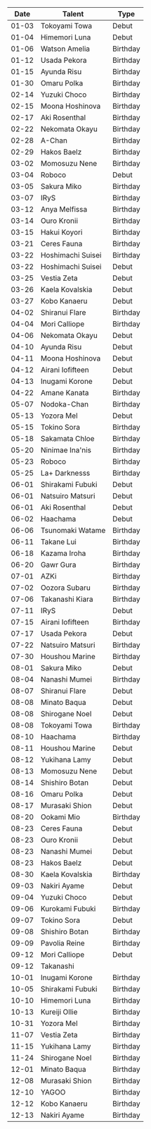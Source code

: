 Date|Talent|Type
---|---|---
01-03|Tokoyami Towa|Debut
01-04|Himemori Luna|Debut
01-06|Watson Amelia|Birthday
01-12|Usada Pekora|Birthday
01-15|Ayunda Risu|Birthday
01-30|Omaru Polka|Birthday
02-14|Yuzuki Choco|Birthday
02-15|Moona Hoshinova|Birthday
02-17|Aki Rosenthal|Birthday
02-22|Nekomata Okayu|Birthday
02-28|A-Chan|Birthday
02-29|Hakos Baelz|Birthday
03-02|Momosuzu Nene|Birthday
03-04|Roboco|Debut
03-05|Sakura Miko|Birthday
03-07|IRyS|Birthday
03-12|Anya Melfissa|Birthday
03-14|Ouro Kronii|Birthday
03-15|Hakui Koyori|Birthday
03-21|Ceres Fauna|Birthday
03-22|Hoshimachi Suisei|Birthday
03-22|Hoshimachi Suisei|Debut
03-25|Vestia Zeta|Debut
03-26|Kaela Kovalskia|Debut
03-27|Kobo Kanaeru|Debut
04-02|Shiranui Flare|Birthday
04-04|Mori Calliope|Birthday
04-06|Nekomata Okayu|Debut
04-10|Ayunda Risu|Debut
04-11|Moona Hoshinova|Debut
04-12|Airani Iofifteen|Debut
04-13|Inugami Korone|Debut
04-22|Amane Kanata|Birthday
05-07|Nodoka-Chan|Birthday
05-13|Yozora Mel|Debut
05-15|Tokino Sora|Birthday
05-18|Sakamata Chloe|Birthday
05-20|Ninimae Ina'nis|Birthday
05-23|Roboco|Birthday
05-25|La+ Darknesss|Birthday
06-01|Shirakami Fubuki|Debut
06-01|Natsuiro Matsuri|Debut
06-01|Aki Rosenthal|Debut
06-02|Haachama|Debut
06-06|Tsunomaki Watame|Birthday
06-11|Takane Lui|Birthday
06-18|Kazama Iroha|Birthday
06-20|Gawr Gura|Birthday
07-01|AZKi|Birthday
07-02|Oozora Subaru|Birthday
07-06|Takanashi Kiara|Birthday
07-11|IRyS|Debut
07-15|Airani Iofifteen|Birthday
07-17|Usada Pekora|Debut
07-22|Natsuiro Matsuri|Birthday
07-30|Houshou Marine|Birthday
08-01|Sakura Miko|Debut
08-04|Nanashi Mumei|Birthday
08-07|Shiranui Flare|Debut
08-08|Minato Baqua|Debut
08-08|Shirogane Noel|Debut
08-08|Tokoyami Towa|Birthday
08-10|Haachama|Birthday
08-11|Houshou Marine|Debut
08-12|Yukihana Lamy|Debut
08-13|Momosuzu Nene|Debut
08-14|Shishiro Botan|Debut
08-16|Omaru Polka|Debut
08-17|Murasaki Shion|Debut
08-20|Ookami Mio|Birthday
08-23|Ceres Fauna|Debut
08-23|Ouro Kronii|Debut
08-23|Nanashi Mumei|Debut
08-23|Hakos Baelz|Debut
08-30|Kaela Kovalskia|Birthday
09-03|Nakiri Ayame|Debut
09-04|Yuzuki Choco|Debut
09-06|Kurokami Fubuki|Birthday
09-07|Tokino Sora|Debut
09-08|Shishiro Botan|Birthday
09-09|Pavolia Reine|Birthday
09-12|Mori Calliope|Debut
09-12|Takanashi
10-01|Inugami Korone|Birthday
10-05|Shirakami Fubuki|Birthday
10-10|Himemori Luna|Birthday
10-13|Kureiji Ollie|Birthday
10-31|Yozora Mel|Birthday
11-07|Vestia Zeta|Birthday
11-15|Yukihana Lamy|Birthday
11-24|Shirogane Noel|Birthday
12-01|Minato Baqua|Birthday
12-08|Murasaki Shion|Birthday
12-10|YAGOO|Birthday
12-12|Kobo Kanaeru|Birthday
12-13|Nakiri Ayame|Birthday
